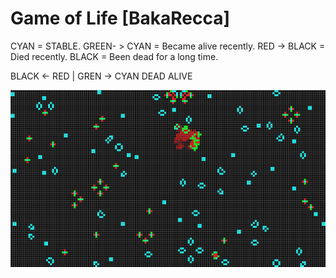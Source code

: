 # Game of Life [BakaRecca]

CYAN          = STABLE.
GREEN- > CYAN = Became alive recently.
RED -> BLACK  = Died recently.
BLACK         = Been dead for a long time.

BLACK <- RED | GREN -> CYAN
     DEAD          ALIVE

![ScreenShot](screenshot.png)

